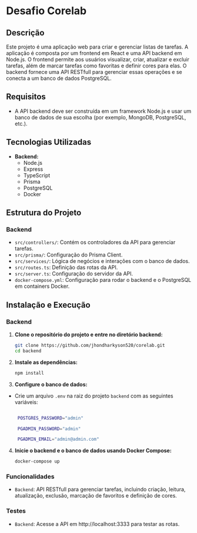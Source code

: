 # Desafio Corelab

## Descrição

Este projeto é uma aplicação web para criar e gerenciar listas de tarefas. A aplicação é composta por um frontend em React e uma API backend em Node.js. O frontend permite aos usuários visualizar, criar, atualizar e excluir tarefas, além de marcar tarefas como favoritas e definir cores para elas. O backend fornece uma API RESTfull para gerenciar essas operações e se conecta a um banco de dados PostgreSQL.

## Requisitos

  - A API backend deve ser construída em um framework Node.js e usar um banco de dados de sua escolha (por exemplo, MongoDB, PostgreSQL, etc.).

## Tecnologias Utilizadas

- **Backend:**
  - Node.js
  - Express
  - TypeScript
  - Prisma
  - PostgreSQL
  - Docker

## Estrutura do Projeto

### Backend

- `src/controllers/`: Contém os controladores da API para gerenciar tarefas.
- `src/prisma/`: Configuração do Prisma Client.
- `src/services/`: Lógica de negócios e interações com o banco de dados.
- `src/routes.ts`: Definição das rotas da API.
- `src/server.ts`: Configuração do servidor da API.
- `docker-compose.yml`: Configuração para rodar o backend e o PostgreSQL em containers Docker.

## Instalação e Execução

### Backend

1. **Clone o repositório do projeto e entre no diretório backend:**
   ```bash
   git clone https://github.com/jhondharkyson520/corelab.git
   cd backend

2. **Instale as dependências:**
   ```bash
   npm install

3. **Configure o banco de dados:**
- Crie um arquivo `.env` na raiz do projeto `backend` com as seguintes variáveis:
   ```bash
   
    POSTGRES_PASSWORD="admin"

    PGADMIN_PASSWORD="admin"

    PGADMIN_EMAIL="admin@admin.com"

4. **Inicie o backend e o banco de dados usando Docker Compose:**
   ```bash
   docker-compose up

### Funcionalidades

- `Backend`: API RESTfull para gerenciar tarefas, incluindo criação, leitura, atualização, exclusão, marcação de favoritos e definição de cores.

### Testes

- `Backend`: Acesse a API em http://localhost:3333 para testar as rotas.